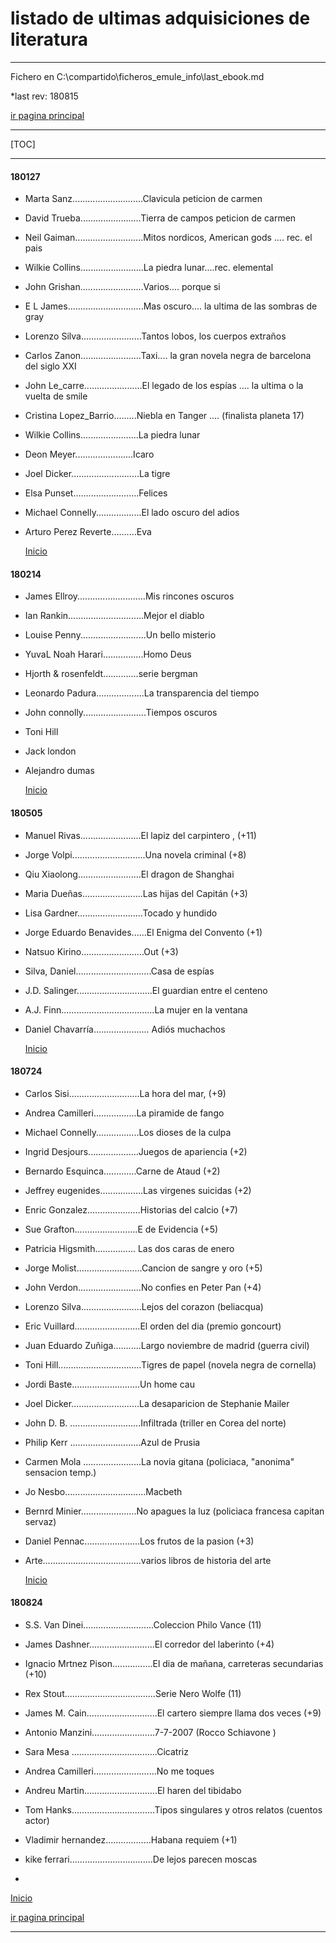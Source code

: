 # listado de ultimas adquisiciones de literatura

------

Fichero en C:\compartido\ficheros_emule_info\last_ebook.md

*last rev: 180815

[ir pagina principal](Listado_de_documentos.html)

------

[TOC]

------



####  180127

- Marta Sanz............................Clavicula    peticion de carmen

- David Trueba........................Tierra de campos peticion de carmen

- Neil Gaiman...........................Mitos nordicos, American gods ....  rec. el pais

- Wilkie Collins.........................La piedra lunar....rec.  elemental

- John Grishan.........................Varios.... porque si

- E L James..............................Mas oscuro.... la ultima de las sombras de gray

- Lorenzo Silva........................Tantos lobos, los cuerpos extraños 

- Carlos Zanon........................Taxi.... la gran novela negra de barcelona del siglo XXI

- John Le_carre.......................El legado de los espías ....  la ultima o la vuelta de smile

- Cristina Lopez_Barrio.........Niebla en Tanger .... (finalista planeta 17)

- Wilkie Collins.......................La piedra lunar

- Deon Meyer.......................Icaro

- Joel Dicker...........................La tigre

- Elsa Punset..........................Felices

- Michael Connelly..................El lado oscuro del adios

- Arturo Perez Reverte..........Eva

  

  [Inicio ](#header-n0)

#### 180214
- James Ellroy...........................Mis rincones oscuros

- Ian Rankin..............................Mejor el diablo

- Louise Penny..........................Un bello misterio

- YuvaL Noah Harari................Homo Deus

- Hjorth & rosenfeldt..............serie bergman

- Leonardo Padura...................La transparencia del tiempo

- John connolly.........................Tiempos oscuros

- Toni Hill

- Jack london

- Alejandro dumas

  

  [Inicio ](#header-n0)

#### 180505

- Manuel Rivas........................El lapiz del carpintero , (+11)

- Jorge Volpi.............................Una novela criminal  (+8)

- Qiu Xiaolong.........................El dragon de Shanghai

- Maria Dueñas........................Las hijas del Capitán (+3)

- Lisa Gardner..........................Tocado y hundido

- Jorge Eduardo Benavides......El Enigma del Convento (+1)

- Natsuo Kirino.........................Out (+3)

- Silva, Daniel..............................Casa de espías

- J.D. Salinger..............................El guardian entre el centeno

- A.J. Finn.....................................La mujer en la ventana

- Daniel Chavarría...................... Adiós muchachos

  

  [Inicio ](#header-n0)

  

#### 180724

- Carlos Sisi............................La hora del mar, (+9)

- Andrea Camilleri.................La piramide de fango

- Michael Connelly.................Los dioses de la culpa

- Ingrid Desjours....................Juegos de apariencia (+2)

- Bernardo Esquinca.............Carne de Ataud (+2)

- Jeffrey eugenides.................Las virgenes suicidas (+2)

- Enric Gonzalez.....................Historias del calcio (+7)

- Sue Grafton.........................E de Evidencia (+5)

- Patricia Higsmith................ Las dos caras de enero

- Jorge Molist..........................Cancion de sangre y oro (+5)

- John Verdon.........................No confies en Peter Pan (+4)

- Lorenzo Silva........................Lejos del corazon    (beliacqua)

- Eric Vuillard..........................El orden del dia    (premio goncourt)

- Juan Eduardo Zuñiga...........Largo noviembre de madrid   (guerra civil)

- Toni Hill.................................Tigres de papel    (novela negra de cornella)

- Jordi Baste...........................Un home cau

- Joel Dicker...........................La desaparicion de Stephanie Mailer

- John D. B. ............................Infiltrada  (triller en Corea del norte)

- Philip Kerr ............................Azul de Prusia

- Carmen Mola .......................La novia gitana (policiaca, "anonima" sensacion temp.)

- Jo Nesbo................................Macbeth

- Bernrd Minier......................No apagues la luz   (policiaca francesa capitan servaz)

- Daniel Pennac......................Los frutos de la pasion (+3)

- Arte.......................................varios libros de historia del arte 

  [Inicio ](#header-n0)

  

#### 180824

- S.S. Van Dinei............................Coleccion Philo Vance  (11)

- James Dashner..........................El corredor del laberinto (+4)

- Ignacio Mrtnez Pison................El dia de mañana, carreteras secundarias (+10)

- Rex Stout....................................Serie Nero Wolfe   (11)

- James M. Cain............................El cartero siempre llama dos veces (+9)

- Antonio Manzini.........................7-7-2007   (Rocco Schiavone )

- Sara Mesa ..................................Cicatriz

- Andrea Camilleri.........................No me toques 

- Andreu Martin.............................El haren del tibidabo

- Tom Hanks.................................Tipos singulares y otros relatos (cuentos actor)

- Vladimir hernandez..................Habana requiem (+1)

- kike ferrari.................................De lejos parecen moscas 

- 

  [Inicio ](#header-n0)

  


[ir pagina principal](Listado_de_documentos.html)

------


